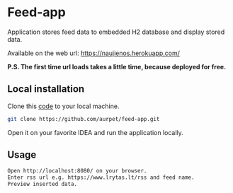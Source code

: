 # Feed-app
Application stores feed data to embedded H2 database and display stored data.

Available on the web url: https://naujienos.herokuapp.com/

**P.S. The first time url loads takes a little time, because deployed for free.** 

## Local installation

Clone this [code](github.com/aurpet/feed-app.git) to your local machine.
```bash
git clone https://github.com/aurpet/feed-app.git
```
Open it on your favorite IDEA and run the application locally.


## Usage
```bash
Open http://localhost:8080/ on your browser. 
Enter rss url e.g. https://www.lrytas.lt/rss and feed name.
Preview inserted data.
```

